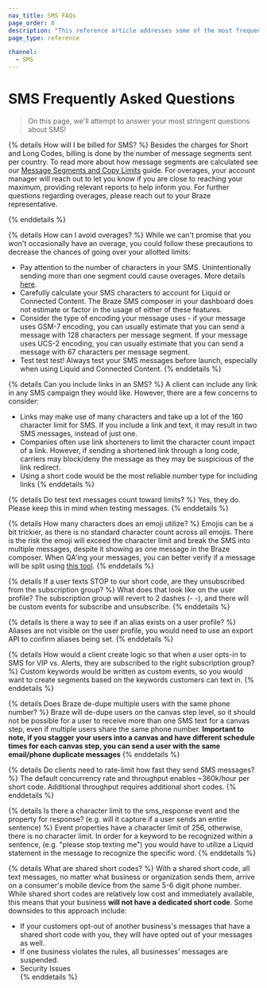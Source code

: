```yaml
---
nav_title: SMS FAQs
page_order: 8
description: "This reference article addresses some of the most frequently asked questions that arise when setting up SMS campaigns."
page_type: reference

channel:
  - SMS
---
```


# SMS Frequently Asked Questions

> On this page, we'll attempt to answer your most stringent questions about SMS!

{% details How will I be billed for SMS? %}
Besides the charges for Short and Long Codes, billing is done by the number of message segments sent per country. To read more about how message segments are calculated see our [Message Segments and Copy Limits]({{site.baseurl}}/user_guide/message_building_by_channel/sms/campaign/segments/#segment-breakdown) guide. 
For overages, your account manager will reach out to let you know if you are close to reaching your maximum, providing relevant reports to help inform you. For further questions regarding overages, please reach out to your Braze representative.

{% enddetails %}

{% details How can I avoid overages? %}
While we can't promise that you won't occasionally have an overage, you could follow these precautions to decrease the chances of going over your allotted limits:

- Pay attention to the number of characters in your SMS. Unintentionally sending more than one segment could cause overages. More details [here]({{site.baseurl}}/user_guide/message_building_by_channel/sms/campaign/segments/#segment-breakdown).
- Carefully calculate your SMS characters to account for Liquid or Connected Content. The Braze SMS composer in your dashboard does not estimate or factor in the usage of either of these features.
- Consider the type of encoding your message uses - if your message uses GSM-7 encoding, you can usually estimate that you can send a message with 128 characters per message segment. If your message uses UCS-2 encoding,  you can usually estimate that you can send a message with 67 characters per message segment.
- Test test test! Always test your SMS messages before launch, especially when using Liquid and Connected Content.
{% enddetails %}

{% details Can you include links in an SMS? %}
A client can include any link in any SMS campaign they would like. However, there are a few concerns to consider:
- Links may make use of many characters and take up a lot of the 160 character limit for SMS. If you include a link and text, it may result in two SMS messages, instead of just one. 
- Companies often use link shorteners to limit the character count impact of a link. However, if sending a shortened link through a long code, carriers may block/deny the message as they may be suspicious of the link redirect.
- Using a short code would be the most reliable number type for including links
{% enddetails %}

{% details Do test text messages count toward limits? %}
Yes, they do. Please keep this in mind when testing messages. 
{% enddetails %}

{% details How many characters does an emoji utilize? %}
Emojis can be a bit trickier, as there is no standard character count across all emojis. There is the risk the emoji will exceed the character limit and break the SMS into multiple messages, despite it showing as one message in the Braze composer. When QA'ing your messages, you can better verify if a message will be split using [this tool]({{site.baseurl}}/user_guide/message_building_by_channel/sms/campaign/segments/#segment-calculator). 
{% enddetails %}

{% details If a user texts STOP to our short code, are they unsubscribed from the subscription group?  %}
What does that look like on the user profile? The subscription group will revert to 2 dashes (- -), and there will be custom events for subscribe and unsubscribe. 
{% enddetails %}

{% details Is there a way to see if an alias exists on a user profile? %}
Aliases are not visible on the user profile, you would need to use an export API to confirm aliases being set.
{% enddetails %}

{% details How would a client create logic so that when a user opts-in to SMS for VIP vs. Alerts, they are subscribed to the right subscription group?  %}
Custom keywords would be written as custom events, so you would want to create segments based on the keywords customers can text in.
{% enddetails %}

{% details Does Braze de-dupe multiple users with the same phone number? %}
Braze will de-dupe users on the canvas step level, so it should not be possible for a user to receive more than one SMS text for a canvas step, even if multiple users share the same phone number.  **Important to note, if you stagger your users into a canvas and have different schedule times for each canvas step, you can send a user with the same email/phone duplicate messages**
{% enddetails %}

{% details Do clients need to rate-limit how fast they send SMS messages? %}
The default concurrency rate and throughput enables &#126;360k/hour per short code. Additional throughput requires additional short codes.
{% enddetails %}

{% details Is there a character limit to the sms_response event and the property for response? (e.g. will it capture if a user sends an entire sentence) %}
Event properties have a character limit of 256, otherwise, there is no character limit. In order for a keyword to be recognized within a sentence, (e.g. "please stop texting me") you would have to utilize a Liquid statement in the message to recognize the specific word.
{% enddetails %}

{% details What are shared short codes? %}
With a shared short code, all text messages, no matter what business or organization sends them, arrive on a consumer's mobile device from the same 5-6 digit phone number. While shared short codes are relatively low cost and immediately available, this means that your business __will not have a dedicated short code__. Some downsides to this approach include: <br>
- If your customers opt-out of another business's messages that have a shared short code with you, they will have opted out of your messages as well.<br>
- If one business violates the rules, all businesses' messages are suspended.
- Security Issues<br>
{% enddetails %}
